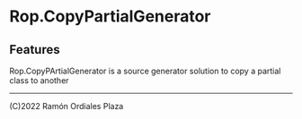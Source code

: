 ﻿# Rop.CopyPartialGenerator

Features
--------

Rop.CopyPArtialGenerator is a source generator solution to copy a partial class to another


 ------
 (C)2022 Ramón Ordiales Plaza
